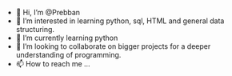 - 👋 Hi, I’m @Prebban
- 👀 I’m interested in learning python, sql, HTML and general data structuring. 
- 🌱 I’m currently learning python
- 💞️ I’m looking to collaborate on bigger projects for a deeper understanding of programming. 
- 📫 How to reach me ...

<!---
Prebban/Prebban is a ✨ special ✨ repository because its `README.md` (this file) appears on your GitHub profile.
You can click the Preview link to take a look at your changes.
--->
